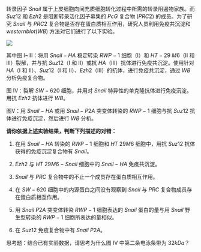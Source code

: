 转录因子 $Snail$ 属于上皮细胞向间充质细胞转化过程中所需的转录阻遏物家族。而 $Suz12$ 和 $Ezh2$ 是阻断转录活化因子募集的 $PcG$ 复合物 ($PRC2$) 的成员。为了研究 $Snail$ 与 $PRC2$ 复合物是否存在蛋白质相互作用，研究人员利用免疫共沉淀和 $western blot(WB)$ 方法对它们进行了以下实验。

![](/uploads/1737539499816-436065391.png)

其中图 I~III：将用 $Snail-HA$ 稳定转染 $RWP-1$ 细胞（I）和 $HT-29$ $M6$（II 和 III）裂解，并与抗 $Suz12$（I 和 II）或抗 $HA$（III）抗体进行免疫共沉淀。使用针对 $HA$（I 和 II）、$Suz12$（I 和 II）、$Ezh2$（III）的抗体，进行免疫共沉淀，通过 $WB$ 分析免疫复合物。

图 IV：裂解 $SW-620$ 细胞，并用对 $Snail$ 特异性的单克隆抗体进行免疫沉淀。用抗 $Ezh2$ 抗体进行 $WB$。

图V：用 $Snail-HA$ 或用 $Snail-P2A$ 突变体转染的 $RWP-1$ 细胞与抗 $Suz12$ 抗体进行免疫沉淀，然后进行 $WB$ 分析。
      

**请你依据上述实验结果，判断下列描述的对错：**

1. 在用 $Snail-HA$ 转染的 $RWP-1$ 细胞和 $HT$ $29M6$ 细胞中，用抗 $Suz12$ 抗体获得的免疫沉淀复合物有 $Snail$。

2. $Ezh2$ 与 $HT$ $29M6-Snail$ 细胞中的 $Snail-HA$ 免疫共沉淀。
   
3. $Snail$ 与 $PRC$ 复合物中的不止一个成员存在蛋白质相互作用。

4. 在 $SW-620$ 细胞中的内源蛋白之间没有观察到 $Snail$ 与 $PRC$ 复合物成员存在蛋白质相互作用。

5. 用 $Snail$ $P2A$ 突变体转染 $RWP-1$ 细胞表达的 $Snail$ 蛋白的量与用 $Snail$ 野生型转染的 $RWP-1$ 细胞所表达的量相似。

6. 在 $Suz12$ 免疫复合物中有 $Snail$ $P2A$。

思考题：结合已有实验数据，请思考为什么图 IV 中第二条电泳条带为 $32 kDa$？